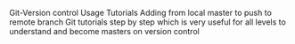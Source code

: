 Git-Version control Usage Tutorials
Adding from local master to push to remote branch
Git tutorials step by step which is very useful for all levels to understand and become masters on version control
